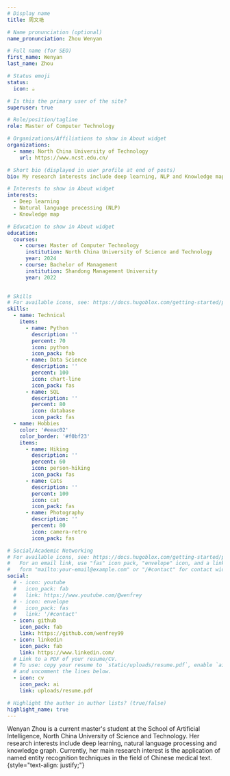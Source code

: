 ```yaml
---
# Display name
title: 周文艳

# Name pronunciation (optional)
name_pronunciation: Zhou Wenyan

# Full name (for SEO)
first_name: Wenyan
last_name: Zhou

# Status emoji
status:
  icon: ☕️

# Is this the primary user of the site?
superuser: true

# Role/position/tagline
role: Master of Computer Technology

# Organizations/Affiliations to show in About widget
organizations:
  - name: North China University of Technology
    url: https://www.ncst.edu.cn/

# Short bio (displayed in user profile at end of posts)
bio: My research interests include deep learning, NLP and Knowledge map.

# Interests to show in About widget
interests:
  - Deep learning
  - Natural language processing (NLP)
  - Knowledge map

# Education to show in About widget
education:
  courses:
    - course: Master of Computer Technology
      institution: North China University of Science and Technology
      year: 2024
    - course: Bachelor of Management
      institution: Shandong Management University
      year: 2022
    

# Skills
# For available icons, see: https://docs.hugoblox.com/getting-started/page-builder/#icons
skills:
  - name: Technical
    items:
      - name: Python
        description: ''
        percent: 70
        icon: python
        icon_pack: fab
      - name: Data Science
        description: ''
        percent: 100
        icon: chart-line
        icon_pack: fas
      - name: SQL
        description: ''
        percent: 80
        icon: database
        icon_pack: fas
  - name: Hobbies
    color: '#eeac02'
    color_border: '#f0bf23'
    items:
      - name: Hiking
        description: ''
        percent: 60
        icon: person-hiking
        icon_pack: fas
      - name: Cats
        description: ''
        percent: 100
        icon: cat
        icon_pack: fas
      - name: Photography
        description: ''
        percent: 80
        icon: camera-retro
        icon_pack: fas

# Social/Academic Networking
# For available icons, see: https://docs.hugoblox.com/getting-started/page-builder/#icons
#   For an email link, use "fas" icon pack, "envelope" icon, and a link in the
#   form "mailto:your-email@example.com" or "/#contact" for contact widget.
social:
  # - icon: youtube
  #   icon_pack: fab
  #   link: https://www.youtube.com/@wenfrey
  # - icon: envelope
  #   icon_pack: fas
  #   link: '/#contact'
  - icon: github
    icon_pack: fab
    link: https://github.com/wenfrey99
  - icon: linkedin
    icon_pack: fab
    link: https://www.linkedin.com/
  # Link to a PDF of your resume/CV.
  # To use: copy your resume to `static/uploads/resume.pdf`, enable `ai` icons in `params.yaml`,
  # and uncomment the lines below.
  - icon: cv
    icon_pack: ai
    link: uploads/resume.pdf

# Highlight the author in author lists? (true/false)
highlight_name: true
---
```


Wenyan Zhou is a current master's student at the School of Artificial Intelligence, North China University of Science and Technology. Her research interests include deep learning, natural language processing and knowledge graph. Currently, her main research interest is the application of named entity recognition techniques in the field of Chinese medical text.
{style="text-align: justify;"}
